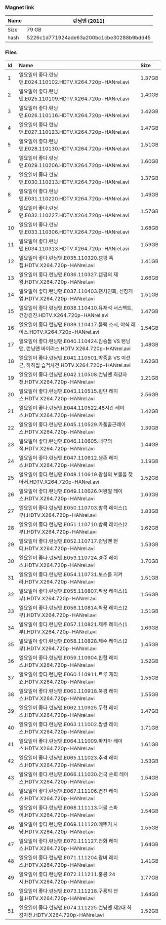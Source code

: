 ### Magnet link

| Name | 런닝맨 (2011)                            |
| ---- | ---------------------------------------- |
| Size | 79 GB                                    |
| hash | 5226c1d771924ade63a200bc1cbe30288b9bdd45 |



### Files

| Id | Name | Size |
| :--- | :------------------------------------------------------- | :----- |
|1  | 일요일이 좋다.런닝맨.E024.110102.HDTV.X264.720p-HANrel.avi| 1.37GB|
|2  | 일요일이 좋다.런닝맨.E025.110109.HDTV.X264.720p-HANrel.avi| 1.40GB|
|3  | 일요일이 좋다.런닝맨.E026.110116.HDTV.X264.720p-HANrel.avi| 1.42GB|
|4  | 일요일이 좋다.런닝맨.E027.110123.HDTV.X264.720p-HANrel.avi| 1.47GB|
|5  | 일요일이 좋다.런닝맨.E028.110130.HDTV.X264.720p-HANrel.avi| 1.51GB|
|6  | 일요일이 좋다.런닝맨.E029.110206.HDTV.X264.720p-HANrel.avi| 1.60GB|
|7  | 일요일이 좋다.런닝맨.E030.110213.HDTV.X264.720p-HANrel.avi| 1.37GB|
|8  | 일요일이 좋다.런닝맨.E031.110220.HDTV.X264.720p-HANrel.avi| 1.49GB|
|9  | 일요일이 좋다.런닝맨.E032.110227.HDTV.X264.720p-HANrel.avi| 1.57GB|
|10 | 일요일이 좋다.런닝맨.E033.110306.HDTV.X264.720p-HANrel.avi| 1.68GB|
|11 | 일요일이 좋다.런닝맨.E034.110313.HDTV.X264.720p-HANrel.avi| 1.59GB|
|12 | 일요일이 좋다.런닝맨.E035.110320.캠핑 특집.HDTV.X264.720p-HANrel.avi| 1.41GB|
|13 | 일요일이 좋다.런닝맨.E036.110327.캠핑의 제왕.HDTV.X264.720p-HANrel.avi| 1.66GB|
|14 | 일요일이 좋다.런닝맨.E037.110403.팬사인회, 신장개업.HDTV.X264.720p-HANrel.avi| 1.51GB|
|15 | 일요일이 좋다.런닝맨.E038.110410.유재석 서스팩트, 건강검진.HDTV.X264.720p-HANrel.avi| 1.47GB|
|16 | 일요일이 좋다.런닝맨.E039.110417.블랙 소시, 야식 레이스.HDTV.X264.720p-HANrel.avi| 1.54GB|
|17 | 일요일이 좋다.런닝맨.E040.110424.짐승돌 VS 런닝맨, 런닝맨 바이러스.HDTV.X264.720p-HANrel.avi| 1.48GB|
|18 | 일요일이 좋다.런닝맨.E041.110501.박중훈 VS 이선균, 하하집 습격사건.HDTV.X264.720p-HANrel.avi| 1.62GB|
|19 | 일요일이 좋다.런닝맨.E042.110508.런닝맨 최강자전.HDTV.X264.720p-HANrel.avi| 1.21GB|
|20 | 일요일이 좋다.런닝맨.E043.110515.횡단 레이스.HDTV.X264.720p-HANrel.avi| 2.56GB|
|21 | 일요일이 좋다.런닝맨.E044.110522.48시간 레이스.HDTV.X264.720p-HANrel.avi| 1.42GB|
|22 | 일요일이 좋다.런닝맨.E045.110529.카풀출근레이스.HDTV.X264.720p-HANrel.avi| 1.39GB|
|23 | 일요일이 좋다.런닝맨.E046.110605.내부의 적.HDTV.X264.720p-HANrel.avi| 1.44GB|
|24 | 일요일이 좋다.런닝맨.E047.110612.생존 레이스.HDTV.X264.720p-HANrel.avi| 1.19GB|
|25 | 일요일이 좋다.런닝맨.E048.110619.왕실의 보물을 찾아서.HDTV.X264.720p-HANrel.avi| 1.52GB|
|26 | 일요일이 좋다.런닝맨.E049.110626.여왕벌 레이스.HDTV.X264.720p-HANrel.avi| 1.63GB|
|27 | 일요일이 좋다.런닝맨.E050.110703.방콕 레이스(1부).HDTV.X264.720p-HANrel.avi| 1.83GB|
|28 | 일요일이 좋다.런닝맨.E051.110710.방콕 레이스(2부).HDTV.X264.720p-HANrel.avi| 1.62GB|
|29 | 일요일이 좋다.런닝맨.E052.110717.런닝맨 헌터.HDTV.X264.720p-HANrel.avi| 1.53GB|
|30 | 일요일이 좋다.런닝맨.E053.110724.경주 레이스.HDTV.X264.720p-HANrel.avi| 1.70GB|
|31 | 일요일이 좋다.런닝맨.E054.110731.보스를 지켜라.HDTV.X264.720p-HANrel.avi| 1.51GB|
|32 | 일요일이 좋다.런닝맨.E055.110807.짝꿍 레이스(1부).HDTV.X264.720p-HANrel.avi| 1.56GB|
|33 | 일요일이 좋다.런닝맨.E056.110814.짝꿍 레이스(2부).HDTV.X264.720p-HANrel.avi| 1.51GB|
|34 | 일요일이 좋다.런닝맨.E057.110821.제주 레이스(1부).HDTV.X264.720p-HANrel.avi| 1.69GB|
|35 | 일요일이 좋다.런닝맨.E058.110828.제주 레이스(2부).HDTV.X264.720p-HANrel.avi| 1.45GB|
|36 | 일요일이 좋다.런닝맨.E059.110904.힙합 레이스.HDTV.X264.720p-HANrel.avi| 1.52GB|
|37 | 일요일이 좋다.런닝맨.E060.110911.트루 개리쇼.HDTV.X264.720p-HANrel.avi| 1.55GB|
|38 | 일요일이 좋다.런닝맨.E061.110918.북경 레이스.HDTV.X264.720p-HANrel.avi| 1.55GB|
|39 | 일요일이 좋다.런닝맨.E062.110925.무협 레이스.HDTV.X264.720p-HANrel.avi| 1.47GB|
|40 | 일요일이 좋다.런닝맨.E063.111002.쌍쌍 레이스.HDTV.X264.720p-HANrel.avi| 1.71GB|
|41 | 일요일이 좋다.런닝맨.E064.111009.파자마 레이스.HDTV.X264.720p-HANrel.avi| 1.61GB|
|42 | 일요일이 좋다.런닝맨.E065.111023.추격 레이스.HDTV.X264.720p-HANrel.avi| 1.53GB|
|43 | 일요일이 좋다.런닝맨.E066.111030.전국 순회 레이스.HDTV.X264.720p-HANrel.avi| 1.54GB|
|44 | 일요일이 좋다.런닝맨.E067.111106.엽전 레이스.HDTV.X264.720p-HANrel.avi| 1.52GB|
|45 | 일요일이 좋다.런닝맨.E068.111113.더블 스파이.HDTV.X264.720p-HANrel.avi| 1.54GB|
|46 | 일요일이 좋다.런닝맨.E069.111120.메뚜기 사냥.HDTV.X264.720p-HANrel.avi| 1.55GB|
|47 | 일요일이 좋다.런닝맨.E070.111127.전화 레이스.HDTV.X264.720p-HANrel.avi| 1.64GB|
|48 | 일요일이 좋다.런닝맨.E071.111204.왕비 레이스.HDTV.X264.720p-HANrel.avi| 1.41GB|
|49 | 일요일이 좋다.런닝맨.E072.111211.홍콩 24시.HDTV.X264.720p-HANrel.avi| 1.77GB|
|50 | 일요일이 좋다.런닝맨.E073.111218.구룡의 전설.HDTV.X264.720p-HANrel.avi| 1.64GB|
|51 | 일요일이 좋다.런닝맨.E074.111225.런닝맨 제2대 최강자전.HDTV.X264.720p-HANrel.avi| 1.52GB|